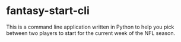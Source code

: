 # fantasy-start-cli
This is a command line application written in Python to help you pick between two players to start for the current week of the NFL season.
